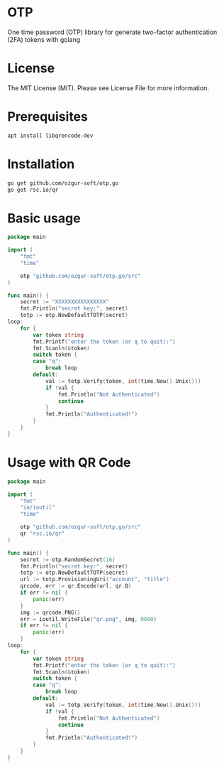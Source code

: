 # OTP
One time password (OTP) library for generate two-factor authentication (2FA) tokens with golang

# License
The MIT License (MIT). Please see License File for more information.

# Prerequisites
```bash
apt install libqrencode-dev
```

# Installation
```bash
go get github.com/ozgur-soft/otp.go
go get rsc.io/qr
```

# Basic usage
```go
package main

import (
	"fmt"
	"time"

	otp "github.com/ozgur-soft/otp.go/src"
)

func main() {
	secret := "XXXXXXXXXXXXXXXX"
	fmt.Println("secret key:", secret)
	totp := otp.NewDefaultTOTP(secret)
loop:
	for {
		var token string
		fmt.Printf("enter the token (or q to quit):")
		fmt.Scanln(&token)
		switch token {
		case "q":
			break loop
		default:
			val := totp.Verify(token, int(time.Now().Unix()))
			if !val {
				fmt.Println("Not Authenticated")
				continue
			}
			fmt.Println("Authenticated!")
		}
	}
}
```

# Usage with QR Code
```go
package main

import (
	"fmt"
	"io/ioutil"
	"time"

	otp "github.com/ozgur-soft/otp.go/src"
	qr "rsc.io/qr"
)

func main() {
	secret := otp.RandomSecret(16)
	fmt.Println("secret key:", secret)
	totp := otp.NewDefaultTOTP(secret)
	url := totp.ProvisioningUri("account", "title")
	qrcode, err := qr.Encode(url, qr.Q)
	if err != nil {
		panic(err)
	}
	img := qrcode.PNG()
	err = ioutil.WriteFile("qr.png", img, 0600)
	if err != nil {
		panic(err)
	}
loop:
	for {
		var token string
		fmt.Printf("enter the token (or q to quit):")
		fmt.Scanln(&token)
		switch token {
		case "q":
			break loop
		default:
			val := totp.Verify(token, int(time.Now().Unix()))
			if !val {
				fmt.Println("Not Authenticated")
				continue
			}
			fmt.Println("Authenticated!")
		}
	}
}
```
